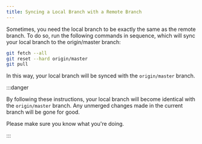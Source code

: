 ```yaml
---
title: Syncing a Local Branch with a Remote Branch
---
```


Sometimes, you need the local branch to be exactly the same as the remote branch. To do so, run the following commands in sequence, which will sync your local branch to the origin/master branch:

```bash
git fetch --all
git reset --hard origin/master 
git pull
```

In this way, your local branch will be synced with the `origin/master` branch.

:::danger

By following these instructions, your local branch will become identical with  the `origin/master` branch. Any unmerged changes made in the current branch will be gone for good.

Please make sure you know what you're doing.

:::